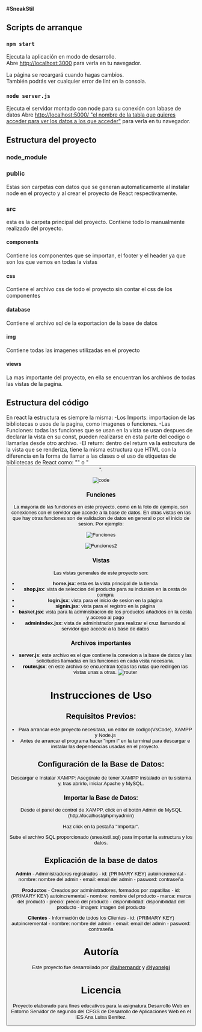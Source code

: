 #**SneakStil**

## Scripts de arranque


### `npm start`

Ejecuta la aplicación en modo de desarrollo.\
Abre [http://localhost:3000](http://localhost:3000) para verla en tu navegador.

La página se recargará cuando hagas cambios.\
También podrás ver cualquier error de lint en la consola.

### `node server.js`

Ejecuta el servidor montado con node para su conexión con labase de datos
Abre [http://localhost:5000/ "el nombre de la tabla que quieres acceder para ver los datos a los que acceder"](http://localhost:5000) para verla en tu navegador.

## Estructura del proyecto

### node_module
### public
Estas son carpetas con datos que se generan automaticamente al instalar node en el proyecto y al crear el proyecto de React respectivamente.
### src
esta es la carpeta principal del proyecto. Contiene todo lo manualmente realizado del proyecto. 
#### components
Contiene los componentes que se importan, el footer y el header ya que son los que vemos en todas la vistas
#### css
Contiene el archivo css de todo el proyecto sin contar el css de los componentes
#### database
Contiene el archivo sql de la exportacion de la base de datos
#### img
Contiene todas las imagenes utilizadas en el proyecto
#### views
La mas importante del proyecto, en ella se encuentran los archivos de todas las vistas de la pagina.

## Estructura del código
En react la estructura es siempre la misma: 
 -Los Imports: importacion de las bibliotecas o usos de la pagina, como imagenes o funciones.
 -Las Funciones: todas las funciones que se usan en la vista se usan despues de declarar la vista en su const, pueden realizarse en esta parte del codigo o llamarlas desde otro archivo.
 -El return: dentro del return va la estrcutura de la vista que se renderiza, tiene la misma estructura que HTML con la diferencia en la forma de llamar a las clases o el uso de etiquetas de bibliotecas de React como: "<Link>" o "<Button>".
    

![code](https://github.com/alhernandr/sneakstil-react/assets/116368055/23565b22-8a1a-4848-8184-6e16c5e019f5)


    
### Funciones
 
La mayoria de las funciones en este proyecto, como en la foto de ejemplo, son conexiones con el servidor que accede a la base de datos. En otras vistas en las que hay otras funciones son de validacion de datos en general o por el inicio de sesion. Por ejemplo:
    
![Funciones](https://github.com/alhernandr/sneakstil-react/assets/116368055/8d7393ee-aafb-461b-ad1b-36ab68c78036)

    
    
![Funciones2](https://github.com/alhernandr/sneakstil-react/assets/116368055/2a542b61-eab6-4917-a176-21fdb895e2d0)


### Vistas

Las vistas generales de este proyecto son:
 - **home.jsx**: esta es la vista principal de la tienda
- **shop.jsx**: vista de seleccion del producto para su inclusion en la cesta de compra
- **login.jsx**: vista para el inicio de sesion en la página
- **signin.jsx**: vista para el registro en la página
- **basket.jsx**: vista para la administracion de los productos añadidos en la cesta y acceso al pago
- **adminIndex.jsx**: vista de administrador para realizar el cruz llamando al servidor que accede a la base de datos
    
### Archivos importantes
    
- **server.js**: este archivo es el que contiene la conexion a la base de datos y las solicitudes llamadas en las funciones en cada vista necesaria.
- **router.jsx**: en este archivo se encuentran todas las rutas que redirigen las vistas unas a otras.
   ![router](https://github.com/alhernandr/sneakstil-react/assets/116368055/fed981ca-0b45-460c-9d86-9ad8a6148906)


# Instrucciones de Uso
## Requisitos Previos:
- Para arrancar este proyecto necesitara, un editor de codigo(VsCode), XAMPP y Node.js
- Antes de arrancar el programa hacer "npm i" en la terminal para descargar e instalar las dependencias usadas en el proyecto.
    
## Configuración de la Base de Datos:
Descargar e Instalar XAMPP:
Asegúrate de tener XAMPP instalado en tu sistema y, tras abrirlo, iniciar Apache y MySQL.
### Importar la Base de Datos:
Desde el panel de control de XAMPP, click en el botón Admin de MySQL (http://localhost/phpmyadmin)

Haz click en la pestaña "Importar".

Sube el archivo SQL proporcionado (sneakstil.sql) para importar la estructura y los datos.

## Explicación de la base de datos
**Admin** - Administradores registrados
    - id: (PRIMARY KEY) autoincremental
    - nombre: nombre del admin
    - email: email del admin
    - pasword: contraseña

**Productos** - Creados por administradores, formados por zapatillas
     - id: (PRIMARY KEY) autoincremental
    - nombre: nombre del producto
    - marca: marca del producto
    - precio: precio del producto
    - disponibilidad: disponibilidad del producto
    - imagen: imagen del producto
    
**Clientes** - Información de todos los Clientes
    - id: (PRIMARY KEY) autoincremental
    - nombre: nombre del admin
    - email: email del admin
    - pasword: contraseña

# Autoría
Este proyecto fue desarrollado por [**@alhernandr**](https://github.com/alhernandr) y [**@lyonelgj**](https://github.com/lyonelgj)

# Licencia
Proyecto elaborado para fines educativos para la asignatura Desarrollo Web en Entorno Servidor de segundo del CFGS de Desarrollo de Aplicaciones Web en el IES Ana Luisa Benítez.
